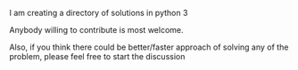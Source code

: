 I am creating a directory of solutions in python 3

Anybody willing to contribute is most welcome.

Also, if you think there could be better/faster approach of solving any of the problem, please feel free to start the discussion
